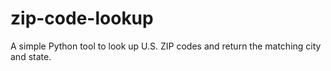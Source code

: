 # zip-code-lookup
A simple Python tool to look up U.S. ZIP codes and return the matching city and state.

